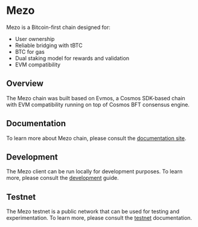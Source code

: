 # Mezo

Mezo is a Bitcoin-first chain designed for:
- User ownership
- Reliable bridging with tBTC
- BTC for gas
- Dual staking model for rewards and validation
- EVM compatibility

## Overview 

The Mezo chain was built based on Evmos, a Cosmos SDK-based chain with EVM
compatibility running on top of Cosmos BFT consensus engine.

## Documentation

To learn more about Mezo chain, please consult the 
[documentation site](https://info.mezo.org/).

## Development

The Mezo client can be run locally for development purposes. To learn more, 
please consult the [development](./docs/development.md) guide.

## Testnet

The Mezo testnet is a public network that can be used for testing and 
experimentation. To learn more, please consult the [testnet](./docs/testnet.md)
documentation.

